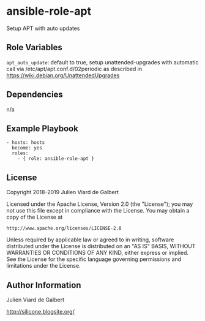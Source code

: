 ansible-role-apt
================

Setup APT with auto updates

Role Variables
--------------

`apt_auto_update`: default to true, setup unattended-upgrades with automatic 
                   call via /etc/apt/apt.conf.d/02periodic
		   as described in https://wiki.debian.org/UnattendedUpgrades

Dependencies
------------

n/a

Example Playbook
----------------

```
- hosts: hosts
  become: yes
  roles:
    - { role: ansible-role-apt }
```

License
-------

Copyright 2018-2019 Julien Viard de Galbert

Licensed under the Apache License, Version 2.0 (the "License"); you may
not use this file except in compliance with the License. You may obtain
a copy of the License at

    http://www.apache.org/licenses/LICENSE-2.0

Unless required by applicable law or agreed to in writing, software
distributed under the License is distributed on an "AS IS" BASIS, WITHOUT
WARRANTIES OR CONDITIONS OF ANY KIND, either express or implied. See the
License for the specific language governing permissions and limitations
under the License.

Author Information
------------------

Julien Viard de Galbert

http://silicone.blogsite.org/

